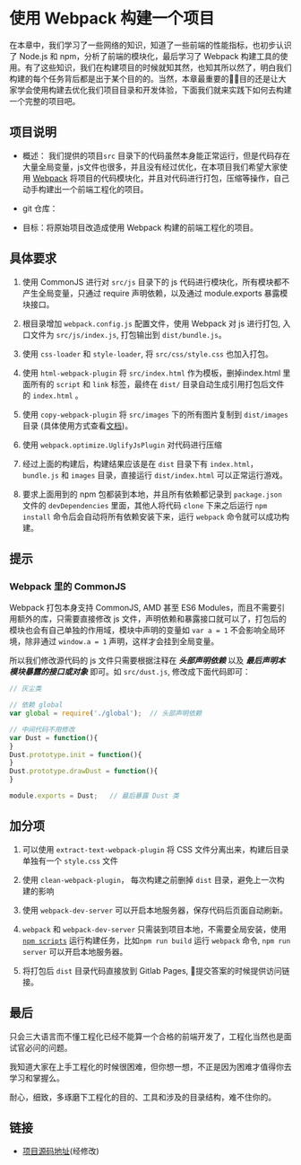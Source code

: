 # 使用 Webpack 构建一个项目

在本章中，我们学习了一些网络的知识，知道了一些前端的性能指标，也初步认识了 Node.js 和 npm，分析了前端的模块化，最后学习了 Webpack 构建工具的使用。有了这些知识，我们在构建项目的时候就知其然，也知其所以然了，明白我们构建的每个任务背后都是出于某个目的的。当然，本章最重要的目的还是让大家学会使用构建去优化我们项目目录和开发体验，下面我们就来实践下如何去构建一个完整的项目吧。

## 项目说明
- 概述： 我们提供的项目`src` 目录下的代码虽然本身能正常运行，但是代码存在大量全局变量，js文件也很多，并且没有经过优化，在本项目我们希望大家使用 [Webpack](https://webpack.js.org/) 将项目的代码模块化，并且对代码进行打包，压缩等操作，自己动手构建出一个前端工程化的项目。

- git 仓库：

- 目标：将原始项目改造成使用 Webpack 构建的前端工程化的项目。

## 具体要求
1. 使用 CommonJS 进行对 `src/js` 目录下的 js 代码进行模块化，所有模块都不产生全局变量，只通过 require 声明依赖，以及通过 module.exports 暴露模块接口。

2. 根目录增加 `webpack.config.js` 配置文件，使用 Webpack 对 js 进行打包, 入口文件为 `src/js/index.js`, 打包输出到 `dist/bundle.js`。

3. 使用 `css-loader` 和 `style-loader`, 将 `src/css/style.css` 也加入打包。

4. 使用 `html-webpack-plugin` 将 `src/index.html` 作为模板，删掉index.html 里面所有的 `script` 和 `link` 标签，最终在 `dist/` 目录自动生成引用打包后文件的 `index.html` 。

5. 使用 `copy-webpack-plugin` 将 `src/images` 下的所有图片复制到 `dist/images` 目录 (具体使用方式查看[文档](https://github.com/kevlened/copy-webpack-plugin))。

6. 使用 `webpack.optimize.UglifyJsPlugin` 对代码进行压缩

7. 经过上面的构建后，构建结果应该是在 `dist` 目录下有 `index.html`，`bundle.js` 和 `images` 目录，直接运行 `dist/index.html` 可以正常运行游戏。

8. 要求上面用到的 npm 包都装到本地，并且所有依赖都记录到 `package.json` 文件的 `devDependencies` 里面，其他人将代码 `clone` 下来之后运行 `npm install` 命令后会自动将所有依赖安装下来，运行 `webpack` 命令就可以成功构建。

## 提示

### Webpack 里的 CommonJS
Webpack 打包本身支持 CommonJS, AMD 甚至 ES6 Modules，而且不需要引用额外的库，只需要直接修改 js 文件，声明依赖和暴露接口就可以了，打包后的模块也会有自己单独的作用域，模块中声明的变量如 `var a = 1` 不会影响全局环境，除非通过 `window.a = 1` 声明，这样才会挂到全局变量。

所以我们修改源代码的 js 文件只需要根据注释在 ***头部声明依赖*** 以及 ***最后声明本模块暴露的接口或对象*** 即可。如 `src/dust.js`, 修改成下面代码即可：

```js
// 灰尘类

// 依赖 global
var global = require('./global');  // 头部声明依赖

// 中间代码不用修改
var Dust = function(){
}
Dust.prototype.init = function(){
}
Dust.prototype.drawDust = function(){
}

module.exports = Dust;   // 最后暴露 Dust 类
```

## 加分项
1. 可以使用 `extract-text-webpack-plugin` 将 CSS 文件分离出来，构建后目录单独有一个 `style.css` 文件

2. 使用 `clean-webpack-plugin`， 每次构建之前删掉 `dist` 目录，避免上一次构建的影响

3. 使用 `webpack-dev-server` 可以开启本地服务器，保存代码后页面自动刷新。

4. `webpack` 和 `webpack-dev-server` 只需装到项目本地，不需要全局安装，使用 [`npm scripts`](https://doc.webpack-china.org/guides/getting-started/#npm-npm-scripts-) 运行构建任务，比如`npm run build` 运行 `webpack` 命令, `npm run server` 可以开启本地服务器。

5. 将打包后 `dist` 目录代码直接放到 Gitlab Pages, 提交答案的时候提供访问链接。

## 最后
只会三大语言而不懂工程化已经不能算一个合格的前端开发了，工程化当然也是面试官必问的问题。

我知道大家在上手工程化的时候很困难，但你想一想，不正是因为困难才值得你去学习和掌握么。

耐心，细致，多琢磨下工程化的目的、工具和涉及的目录结构，难不住你的。


## 链接
* [项目源码地址](https://github.com/luckykun/tinyHeart)(经修改)